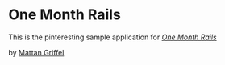 # One Month Rails

This is the pinteresting sample application for
[*One Month Rails*](https://onemonthrails.com)

by [Mattan Griffel](http://mattangriffel.com)
